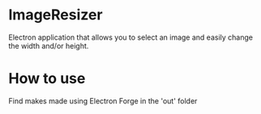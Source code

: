 # ImageResizer

Electron application that allows you to select an image and easily change the width and/or height.

# How to use

Find makes made using Electron Forge in the 'out' folder

